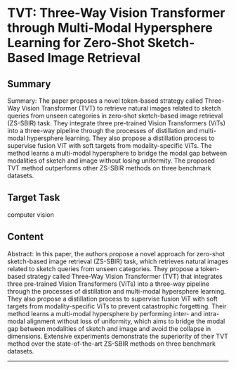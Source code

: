 # TVT: Three-Way Vision Transformer through Multi-Modal Hypersphere Learning for Zero-Shot Sketch-Based Image Retrieval

## Summary

Summary: The paper proposes a novel token-based strategy called Three-Way Vision Transformer (TVT) to retrieve natural images related to sketch queries from unseen categories in zero-shot sketch-based image retrieval (ZS-SBIR) task. They integrate three pre-trained Vision Transformers (ViTs) into a three-way pipeline through the processes of distillation and multi-modal hypersphere learning. They also propose a distillation process to supervise fusion ViT with soft targets from modality-specific ViTs. The method learns a multi-modal hypersphere to bridge the modal gap between modalities of sketch and image without losing uniformity. The proposed TVT method outperforms other ZS-SBIR methods on three benchmark datasets.


## Target Task

computer vision

## Content

Abstract: 
In this paper, the authors propose a novel approach for zero-shot sketch-based image retrieval (ZS-SBIR) task, which retrieves natural images related to sketch queries from unseen categories. They propose a token-based strategy called Three-Way Vision Transformer (TVT) that integrates three pre-trained Vision Transformers (ViTs) into a three-way pipeline through the processes of distillation and multi-modal hypersphere learning. They also propose a distillation process to supervise fusion ViT with soft targets from modality-specific ViTs to prevent catastrophic forgetting. Their method learns a multi-modal hypersphere by performing inter- and intra-modal alignment without loss of uniformity, which aims to bridge the modal gap between modalities of sketch and image and avoid the collapse in dimensions. Extensive experiments demonstrate the superiority of their TVT method over the state-of-the-art ZS-SBIR methods on three benchmark datasets.



---

